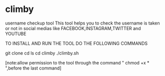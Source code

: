 # climby
username checkup tool
This tool helps you to check the username is taken or not in social medias like FACEBOOK,INSTAGRAM,TWITTER and YOUTUBE

TO INSTALL AND RUN THE TOOL DO THE FOLLOWING COMMANDS

git clone
cd
ls
cd climby
./climby.sh
          
       
   [note:allow permission to the tool through the command " chmod +x * ",before the last command]
        
